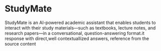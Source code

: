 # StudyMate
StudyMate is an AI-powered academic assistant that enables students to interact with their study materials—such as textbooks, lecture notes, and research papers—in a conversational, question-answering format.it response with direct,well contextuallized answers, reference from the source content 
